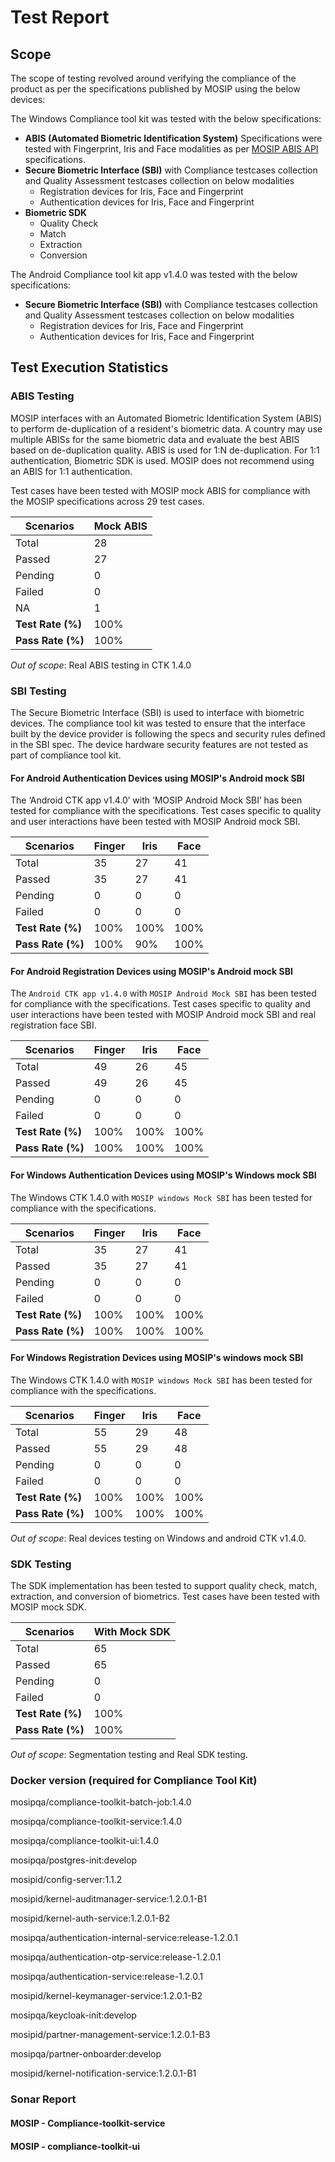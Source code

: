 # Test Report

## Scope

The scope of testing revolved around verifying the compliance of the product as per the specifications published by MOSIP using the below devices:

The Windows Compliance tool kit was tested with the below specifications:

* **ABIS (Automated Biometric Identification System)** Specifications were tested with Fingerprint, Iris and Face modalities as per [MOSIP ABIS API](https://docs.mosip.io/1.2.0/biometrics/abis-api) specifications.
* **Secure Biometric Interface (SBI)** with Compliance testcases collection and Quality Assessment testcases collection on below modalities
  * Registration devices for Iris, Face and Fingerprint
  * Authentication devices for Iris, Face and Fingerprint
* **Biometric SDK**
  * Quality Check
  * Match
  * Extraction
  * Conversion

The Android Compliance tool kit app v1.4.0 was tested with the below specifications:

* **Secure Biometric Interface (SBI)** with Compliance testcases collection and Quality Assessment testcases collection on below modalities
  * Registration devices for Iris, Face and Fingerprint
  * Authentication devices for Iris, Face and Fingerprint

## Test Execution Statistics

### ABIS Testing

MOSIP interfaces with an Automated Biometric Identification System (ABIS) to perform de-duplication of a resident's biometric data. A country may use multiple ABISs for the same biometric data and evaluate the best ABIS based on de-duplication quality. ABIS is used for 1:N de-duplication. For 1:1 authentication, Biometric SDK is used. MOSIP does not recommend using an ABIS for 1:1 authentication.

Test cases have been tested with MOSIP mock ABIS for compliance with the MOSIP specifications across 29 test cases.

| **Scenarios**     | **Mock ABIS** |
| ----------------- | ------------- |
| Total             | 28            |
| Passed            | 27            |
| Pending           | 0             |
| Failed            | 0             |
| NA                | 1             |
| **Test Rate (%)** | 100%          |
| **Pass Rate (%)** | 100%          |

_Out of scope_: Real ABIS testing in CTK 1.4.0

### SBI Testing

The Secure Biometric Interface (SBI) is used to interface with biometric devices. The compliance tool kit was tested to ensure that the interface built by the device provider is following the specs and security rules defined in the SBI spec. The device hardware security features are not tested as part of compliance tool kit.

#### For Android Authentication Devices using MOSIP's Android mock SBI

The ‘Android CTK app v1.4.0’ with ‘MOSIP Android Mock SBI’ has been tested for compliance with the specifications. Test cases specific to quality and user interactions have been tested with MOSIP Android mock SBI.

| **Scenarios**     | **Finger** | **Iris** | **Face** |
| ----------------- | ---------- | -------- | -------- |
| Total             | 35         | 27       | 41       |
| Passed            | 35         | 27       | 41       |
| Pending           | 0          | 0        | 0        |
| Failed            | 0          | 0        | 0        |
| **Test Rate (%)** | 100%       | 100%     | 100%     |
| **Pass Rate (%)** | 100%       | 90%      | 100%     |

#### For Android Registration Devices using MOSIP's Android mock SBI

The `Android CTK app v1.4.0` with `MOSIP Android Mock SBI` has been tested for compliance with the specifications. Test cases specific to quality and user interactions have been tested with MOSIP Android mock SBI and real registration face SBI.

| **Scenarios**     | **Finger** | **Iris** | **Face** |
| ----------------- | ---------- | -------- | -------- |
| Total             | 49         | 26       | 45       |
| Passed            | 49         | 26       | 45       |
| Pending           | 0          | 0        | 0        |
| Failed            | 0          | 0        | 0        |
| **Test Rate (%)** | 100%       | 100%     | 100%     |
| **Pass Rate (%)** | 100%       | 100%     | 100%     |

#### For Windows Authentication Devices using MOSIP's Windows mock SBI

The Windows CTK 1.4.0 with `MOSIP windows Mock SBI` has been tested for compliance with the specifications.

| **Scenarios**     | **Finger** | **Iris** | **Face** |
| ----------------- | ---------- | -------- | -------- |
| Total             | 35         | 27       | 41       |
| Passed            | 35         | 27       | 41       |
| Pending           | 0          | 0        | 0        |
| Failed            | 0          | 0        | 0        |
| **Test Rate (%)** | 100%       | 100%     | 100%     |
| **Pass Rate (%)** | 100%       | 100%     | 100%     |

#### For Windows Registration Devices using MOSIP's windows mock SBI

The Windows CTK 1.4.0 with `MOSIP windows Mock SBI` has been tested for compliance with the specifications.

| **Scenarios**     | **Finger** | **Iris** | **Face** |
| ----------------- | ---------- | -------- | -------- |
| Total             | 55         | 29       | 48       |
| Passed            | 55         | 29       | 48       |
| Pending           | 0          | 0        | 0        |
| Failed            | 0          | 0        | 0        |
| **Test Rate (%)** | 100%       | 100%     | 100%     |
| **Pass Rate (%)** | 100%       | 100%     | 100%     |

_Out of scope_: Real devices testing on Windows and android CTK v1.4.0.

### SDK Testing

The SDK implementation has been tested to support quality check, match, extraction, and conversion of biometrics. Test cases have been tested with MOSIP mock SDK.

| **Scenarios**     | **With Mock SDK** |
| ----------------- | ----------------- |
| Total             | 65                |
| Passed            | 65                |
| Pending           | 0                 |
| Failed            | 0                 |
| **Test Rate (%)** | 100%              |
| **Pass Rate (%)** | 100%              |

_Out of scope_: Segmentation testing and Real SDK testing.

### Docker version (required for Compliance Tool Kit)

mosipqa/compliance-toolkit-batch-job:1.4.0

mosipqa/compliance-toolkit-service:1.4.0

mosipqa/compliance-toolkit-ui:1.4.0

mosipqa/postgres-init:develop

mosipid/config-server:1.1.2

mosipid/kernel-auditmanager-service:1.2.0.1-B1 

mosipid/kernel-auth-service:1.2.0.1-B2 

mosipqa/authentication-internal-service:release-1.2.0.1

mosipqa/authentication-otp-service:release-1.2.0.1

mosipqa/authentication-service:release-1.2.0.1

mosipid/kernel-keymanager-service:1.2.0.1-B2

mosipqa/keycloak-init:develop 

mosipid/partner-management-service:1.2.0.1-B3

mosipqa/partner-onboarder:develop 

mosipid/kernel-notification-service:1.2.0.1-B1


### Sonar Report

#### MOSIP - Compliance-toolkit-service


#### MOSIP - compliance-toolkit-ui


